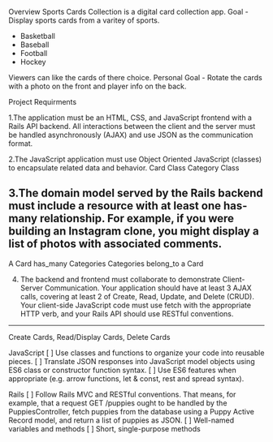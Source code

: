 Overview 
Sports Cards Collection is a digital card collection app. 
Goal - Display sports cards from a varitey of sports. 
- Basketball 
- Baseball 
- Football
- Hockey 

Viewers can like the cards of there choice. 
Personal Goal - Rotate the cards with a photo on the front and player info on the back. 


Project Requirments 

1.The application must be an HTML, CSS, and JavaScript frontend with a Rails API backend. All interactions between the client and the server must be handled asynchronously (AJAX) and use JSON as the communication format.

2.The JavaScript application must use Object Oriented JavaScript (classes) to encapsulate related data and behavior.
Card Class 
Category Class 

3.The domain model served by the Rails backend must include a resource with at least one has-many relationship. For example, if you were building an Instagram clone, you might display a list of photos with associated comments.
-------------------------------------------------------------------------
A Card has_many Categories
Categories belong_to a Card 

4. The backend and frontend must collaborate to demonstrate Client-Server Communication. Your application should have at least 3 AJAX calls, covering at least 2 of Create, Read, Update, and Delete (CRUD). Your client-side JavaScript code must use fetch with the appropriate HTTP verb, and your Rails API should use RESTful conventions.
-------------------------------------------------------------------------
Create Cards, Read/Display Cards, Delete Cards

JavaScript
[ ] Use classes and functions to organize your code into reusable pieces.
[ ] Translate JSON responses into JavaScript model objects using ES6 class or constructor function syntax.
[ ] Use ES6 features when appropriate (e.g. arrow functions, let & const, rest and spread syntax).

Rails
[ ] Follow Rails MVC and RESTful conventions. That means, for example, that a request GET /puppies ought to be handled by the PuppiesController, fetch puppies from the database using a Puppy Active Record model, and return a list of puppies as JSON.
[ ] Well-named variables and methods
[ ] Short, single-purpose methods